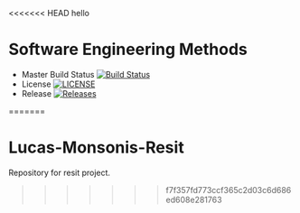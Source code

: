 <<<<<<< HEAD
hello

# Software Engineering Methods

- Master Build Status [![Build Status](https://travis-ci.org/epicwin123/Lucas-Monsonis-Resit.svg?branch=master)](https://travis-ci.org/epicwin123/Lucas-Monsonis-Resit)
- License [![LICENSE](https://img.shields.io/github/license/epicwin123/Lucas-Monsonis-Resit.svg?style=flat-square)](https://github.com/epicwin123/Lucas-Monsonis-Resit/blob/master/LICENSE)
- Release [![Releases](https://img.shields.io/github/release/epicwin123/Lucas-Monsonis-Resit/all.svg?style=flat-square)](https://github.com/epicwin123/Lucas-Monsonis-Resit/releases)

=======
# Lucas-Monsonis-Resit
Repository for resit project.
>>>>>>> f7f357fd773ccf365c2d03c6d686ed608e281763
